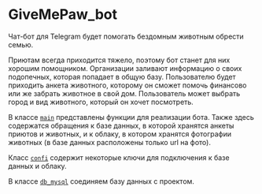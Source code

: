 # GiveMePaw_bot

Чат-бот для Telegram будет помогать бездомным животным обрести семью.

Приютам всегда приходится тяжело, поэтому бот станет для них хорошим помощником. Организации заливают информацию о своих подопечных, которая попадает в общую базу. 
Пользователю будет приходить анкета животного, которому он сможет помочь финансово или же забрать животное в свой дом.
Пользователь может выбрать город и вид животного, который он хочет посмотреть.


В классе [`main`](C:\Users\sonyb\PycharmProjects\givemepaw_bot\main.py) представлены функции для реализации бота. Также здесь содержатся обращения к базе данных, в которой хранятся анкеты приютов и животных, 
и к облаку, в котором хранятся фотографии животных (в базе данных расположены только url на фото).

Класс [`confi`](C:\Users\sonyb\PycharmProjects\givemepaw_bot\config.py) содержит некоторые ключи для подключения к базе данных и облаку.

В классе [`db_mysql`](C:\Users\sonyb\PycharmProjects\givemepaw_bot\db_mysql.py) соединяем базу данных с проектом.



